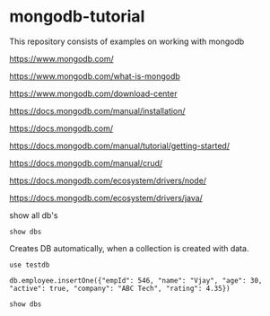 # mongodb-tutorial
This repository consists of examples on working with mongodb

https://www.mongodb.com/

https://www.mongodb.com/what-is-mongodb

https://www.mongodb.com/download-center

https://docs.mongodb.com/manual/installation/

https://docs.mongodb.com/

https://docs.mongodb.com/manual/tutorial/getting-started/

https://docs.mongodb.com/manual/crud/

https://docs.mongodb.com/ecosystem/drivers/node/

https://docs.mongodb.com/ecosystem/drivers/java/

show all db's
```
show dbs
```

Creates DB automatically, when a collection is created with data.
```
use testdb

db.employee.insertOne({"empId": 546, "name": "Vjay", "age": 30, "active": true, "company": "ABC Tech", "rating": 4.35})

show dbs
```
